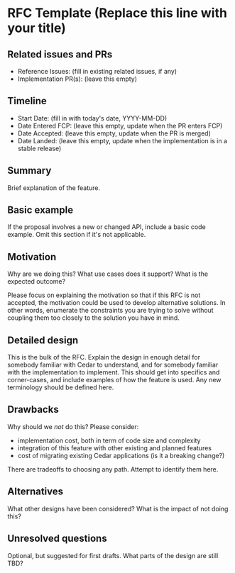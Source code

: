 # RFC Template (Replace this line with your title)

## Related issues and PRs

- Reference Issues: (fill in existing related issues, if any)
- Implementation PR(s): (leave this empty)

## Timeline

- Start Date: (fill in with today's date, YYYY-MM-DD)
- Date Entered FCP: (leave this empty, update when the PR enters FCP)
- Date Accepted: (leave this empty, update when the PR is merged)
- Date Landed: (leave this empty, update when the implementation is in a stable release)

## Summary

Brief explanation of the feature.

## Basic example

If the proposal involves a new or changed API, include a basic code example.
Omit this section if it's not applicable.

## Motivation

Why are we doing this? What use cases does it support? What is the expected
outcome?

Please focus on explaining the motivation so that if this RFC is not accepted,
the motivation could be used to develop alternative solutions. In other words,
enumerate the constraints you are trying to solve without coupling them too
closely to the solution you have in mind.

## Detailed design

This is the bulk of the RFC. Explain the design in enough detail for somebody familiar with Cedar to understand, and for somebody familiar with the implementation to implement. This should get into specifics and corner-cases, and include examples of how the feature is used. Any new terminology should be defined here.

## Drawbacks

Why should we *not* do this? Please consider:

- implementation cost, both in term of code size and complexity
- integration of this feature with other existing and planned features
- cost of migrating existing Cedar applications (is it a breaking change?)

There are tradeoffs to choosing any path. Attempt to identify them here.

## Alternatives

What other designs have been considered? What is the impact of not doing this?

## Unresolved questions

Optional, but suggested for first drafts. What parts of the design are still
TBD?

